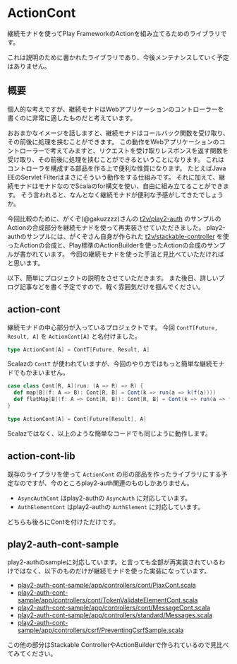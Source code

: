# ActionCont

継続モナドを使ってPlay FrameworkのActionを組み立てるためのライブラリです。

これは説明のために書かれたライブラリであり、今後メンテナンスしていく予定はありません。

## 概要

個人的な考えですが、継続モナドはWebアプリケーションのコントローラーを書くのに非常に適したものだと考えています。

おおまかなイメージを話しますと、継続モナドはコールバック関数を受け取り、その前後に処理を挟むことができます。
この動作をWebアプリケーションのコントローラーで考えてみますと、リクエストを受け取りレスポンスを返す関数を受け取り、その前後に処理を挟むことができるということになります。
これはコントローラを構成する部品を作る上で便利な性質になります。
たとえばJava EEのServlet Filterはまさにそういう動作をする仕組みです。
それに加えて、継続モナドはモナドなのでScalaのfor構文を使い、自由に組み立てることができます。
そう言われると、なんとなく継続モナドが便利な予感がしてきたでしょうか。

今回比較のために、がくぞ(@gakuzzzz)さんの [t2v/play2-auth](https://github.com/t2v/play2-auth) のサンプルのActionの合成部分を継続モナドを使って再実装させていただきました。
play2-authのサンプルには、がくぞさん自身が作られた [t2v/stackable-controller](https://github.com/t2v/stackable-controller) を使ったActionの合成と、Play標準のActionBuilderを使ったActionの合成のサンプルが書かれています。
今回の継続モナドを使った手法と見比べていただければと思います。

以下、簡単にプロジェクトの説明をさせていただきます。
また後日、詳しいブログ記事などを書く予定ですので、軽く雰囲気だけを掴んでください。

## action-cont

継続モナドの中心部分が入っているプロジェクトです。
今回 `ContT[Future, Result, A]` を `ActionCont[A]` と名付けました。

```scala
type ActionCont[A] = ContT[Future, Result, A]
```

Scalazの `ContT` が使われていますが、今回のやり方ではもっと簡単な継続モナドでもかまいません。

```scala
case class Cont[R, A](run: (A => R) => R) {
  def map[B](f: A => B): Cont[R, B] = Cont(k => run(a => k(f(a))))
  def flatMap[B](f: A => Cont[R, B]): Cont[R, B] = Cont(k => run(a => f(a).run(k)))
}
  
type ActionCont[A] = Cont[Future[Result], A]
```

Scalazではなく、以上のような簡単なコードでも同じように動作します。

## action-cont-lib

既存のライブラリを使って `ActionCont` の形の部品を作ったライブラリにする予定なのですが、今のところplay2-auth関連のものしかありません。

- `AsyncAuthCont` はplay2-authの `AsyncAuth` に対応しています。
- `AuthElementCont` はplay2-authの `AuthElement` に対応しています。

どちらも後ろにContを付けただけです。

## play2-auth-cont-sample

play2-authのsampleに対応しています。と言っても全部が再実装されているわけではなく、以下のものだけが継続モナドを使った実装になっています。

- [play2-auth-cont-sample/app/controllers/cont/PjaxCont.scala](https://github.com/hexx/action-cont/blob/master/play2-auth-cont-sample/app/controllers/cont/PjaxCont.scala)
- [play2-auth-cont-sample/app/controllers/cont/TokenValidateElementCont.scala](https://github.com/hexx/action-cont/blob/master/play2-auth-cont-sample/app/controllers/cont/TokenValidateElementCont.scala)
- [play2-auth-cont-sample/app/controllers/cont/MessageCont.scala](https://github.com/hexx/action-cont/blob/master/play2-auth-cont-sample/app/controllers/cont/MessageCont.scala)
- [play2-auth-cont-sample/app/controllers/standard/Messages.scala](https://github.com/hexx/action-cont/blob/master/play2-auth-cont-sample/app/controllers/standard/Messages.scala)
- [play2-auth-cont-sample/app/controllers/csrf/PreventingCsrfSample.scala](https://github.com/hexx/action-cont/blob/master/play2-auth-cont-sample/app/controllers/csrf/PreventingCsrfSample.scala)

この他の部分はStackable ControllerやActionBuilderで作られているので見比べてみてください。
